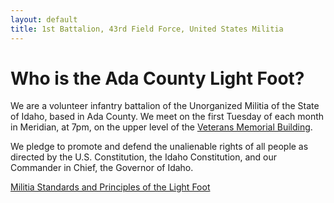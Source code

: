 ```yaml
---
layout: default
title: 1st Battalion, 43rd Field Force, United States Militia
---
```


# Who is the Ada County Light Foot?
We are a volunteer infantry battalion of the Unorganized Militia of the State
of Idaho, based in Ada County. We meet on the first Tuesday of each month in
Meridian, at 7pm, on the upper level of the [Veterans Memorial Building][map].

We pledge to promote and defend the unalienable rights of all people as
directed by the U.S. Constitution, the Idaho Constitution, and our Commander in
Chief, the Governor of Idaho.

[Militia Standards and Principles of the Light Foot][standards]


[map]:       https://www.google.com/maps/place/American+Legion+Post+113/@43.6102766,-116.3961284,17z
[standards]: download/Light_Foot_Militia_Standards_2014.pdf
